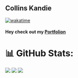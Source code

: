

## Collins Kandie

[![wakatime](https://wakatime.com/badge/user/d4dca390-d82e-4af6-a51e-279cff40773e.svg)](https://wakatime.com/@d4dca390-d82e-4af6-a51e-279cff40773e)



<h4>Hey check out my <a href="https://collinskandie.github.io/collinskandie/">Portfolion</a></h4>







# 📊 GitHub Stats:
![](https://github-readme-stats.vercel.app/api?username=collinskandie&theme=dark&hide_border=false&include_all_commits=false&count_private=false)
![](https://github-readme-streak-stats.herokuapp.com/?user=collinskandie&theme=dark&hide_border=false)
![](https://github-readme-stats.vercel.app/api/top-langs/?username=collinskandie&theme=dark&hide_border=false&include_all_commits=false&count_private=false&layout=compact)
